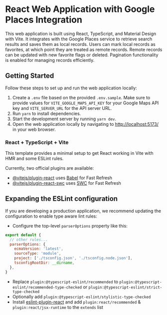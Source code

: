 # React Web Application with Google Places Integration

This web application is built using React, TypeScript, and Material Design with Vite. It integrates with the Google Places service to retrieve search results and saves them as local records. Users can mark local records as favorites, at which point they are treated as remote records. Remote records can be updated with new favorite flags or deleted. Pagination functionality is enabled for managing records efficiently.

## Getting Started

Follow these steps to set up and run the web application locally:

1. Create a `.env` file based on the provided `.env.sample`. Make sure to provide values for `VITE_GOOGLE_MAPS_API_KEY` for your Google Maps API key and `VITE_SERVER_URL` for the API server URL.
2. Run `yarn` to install dependencies.
3. Start the development server by running `yarn dev`.
4. Open the web application locally by navigating to [http://localhost:5173/](http://localhost:5173/) in your web browser.

### React + TypeScript + Vite

This template provides a minimal setup to get React working in Vite with HMR and some ESLint rules.

Currently, two official plugins are available:

- [@vitejs/plugin-react](https://github.com/vitejs/vite-plugin-react/blob/main/packages/plugin-react/README.md) uses [Babel](https://babeljs.io/) for Fast Refresh
- [@vitejs/plugin-react-swc](https://github.com/vitejs/vite-plugin-react-swc) uses [SWC](https://swc.rs/) for Fast Refresh

## Expanding the ESLint configuration

If you are developing a production application, we recommend updating the configuration to enable type aware lint rules:

- Configure the top-level `parserOptions` property like this:

```js
export default {
  // other rules...
  parserOptions: {
    ecmaVersion: 'latest',
    sourceType: 'module',
    project: ['./tsconfig.json', './tsconfig.node.json'],
    tsconfigRootDir: __dirname,
  },
}
```

- Replace `plugin:@typescript-eslint/recommended` to `plugin:@typescript-eslint/recommended-type-checked` or `plugin:@typescript-eslint/strict-type-checked`
- Optionally add `plugin:@typescript-eslint/stylistic-type-checked`
- Install [eslint-plugin-react](https://github.com/jsx-eslint/eslint-plugin-react) and add `plugin:react/recommended` & `plugin:react/jsx-runtime` to the `extends` list


